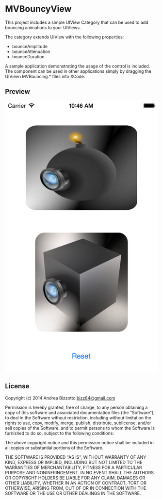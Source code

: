 MVBouncyView
=======================================================

This project includes a simple UIView Category that can be used to add bouncing animations to your UIViews.

The category extends UIView with the following properties:

- bounceAmplitude<br/>
- bounceAttenuation<br/>
- bounceDuration<br/>

A sample application demonstrating the usage of the control is included. The component can be used in other applications simply by dragging the UIView+MVBouncing.* files into XCode.

Preview
-------------------------------------------------------

![MVBouncyView preview](https://github.com/bizz84/MVBouncyView/raw/master/screenshots/preview.png "MVBouncyView preview")

License
-------------------------------------------------------

Copyright (c) 2014 Andrea Bizzotto bizz84@gmail.com

Permission is hereby granted, free of charge, to any person obtaining a copy of this software and associated documentation files (the "Software"), to deal in the Software without restriction, including without limitation the rights to use, copy, modify, merge, publish, distribute, sublicense, and/or sell copies of the Software, and to permit persons to whom the Software is furnished to do so, subject to the following conditions:

The above copyright notice and this permission notice shall be included in all copies or substantial portions of the Software.

THE SOFTWARE IS PROVIDED "AS IS", WITHOUT WARRANTY OF ANY KIND, EXPRESS OR IMPLIED, INCLUDING BUT NOT LIMITED TO THE WARRANTIES OF MERCHANTABILITY, FITNESS FOR A PARTICULAR PURPOSE AND NONINFRINGEMENT. IN NO EVENT SHALL THE AUTHORS OR COPYRIGHT HOLDERS BE LIABLE FOR ANY CLAIM, DAMAGES OR OTHER LIABILITY, WHETHER IN AN ACTION OF CONTRACT, TORT OR OTHERWISE, ARISING FROM, OUT OF OR IN CONNECTION WITH THE SOFTWARE OR THE USE OR OTHER DEALINGS IN THE SOFTWARE.
